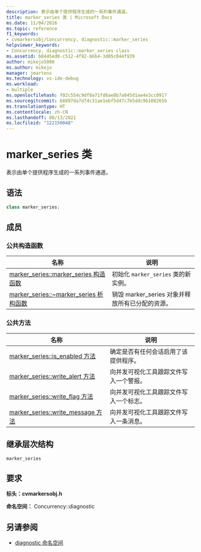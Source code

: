 ```yaml
---
description: 表示由单个提供程序生成的一系列事件通道。
title: marker_series 类 | Microsoft Docs
ms.date: 11/04/2016
ms.topic: reference
f1_keywords:
- cvmarkersobj/Concurrency, diagnostic::marker_series
helpviewer_keywords:
- Concurrency, diagnostic::marker_series class
ms.assetid: b8445ed0-c512-4f92-b6b4-3d05c044f939
author: mikejo5000
ms.author: mikejo
manager: jmartens
ms.technology: vs-ide-debug
ms.workload:
- multiple
ms.openlocfilehash: f02c554c9df8a71fd6ae8b7a045d1ae4e3cc0917
ms.sourcegitcommit: 68897da7d74c31ae1ebf5d47c7b5ddc9b108265b
ms.translationtype: HT
ms.contentlocale: zh-CN
ms.lasthandoff: 08/13/2021
ms.locfileid: "122150048"
---
```

# <a name="marker_series-class"></a>marker_series 类
表示由单个提供程序生成的一系列事件通道。

## <a name="syntax"></a>语法

```cpp
class marker_series;
```

## <a name="members"></a>成员

### <a name="public-constructors"></a>公共构造函数

|名称|说明|
|----------|-----------------|
|[marker_series::marker_series 构造函数](../profiling/marker-series-marker-series-constructor.md)|初始化 `marker_series` 类的新实例。|
|[marker_series::~marker_series 析构函数](../profiling/marker-series-tilde-marker-series-destructor.md)|销毁 marker_series 对象并释放所有已分配的资源。|

### <a name="public-methods"></a>公共方法

|名称|说明|
|----------|-----------------|
|[marker_series::is_enabled 方法](../profiling/marker-series-is-enabled-method.md)|确定是否有任何会话启用了该提供程序。|
|[marker_series::write_alert 方法](../profiling/marker-series-write-alert-method.md)|向并发可视化工具跟踪文件写入一个警报。|
|[marker_series::write_flag 方法](../profiling/marker-series-write-flag-method.md)|向并发可视化工具跟踪文件写入一个标志。|
|[marker_series::write_message 方法](../profiling/marker-series-write-message-method.md)|向并发可视化工具跟踪文件写入一条消息。|

## <a name="inheritance-hierarchy"></a>继承层次结构
 `marker_series`

## <a name="requirements"></a>要求
 **标头：cvmarkersobj.h** 

 **命名空间：** Concurrency::diagnostic

## <a name="see-also"></a>另请参阅
- [diagnostic 命名空间](../profiling/diagnostic-namespace.md)
